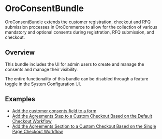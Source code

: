 # OroConsentBundle


OroConsentBundle extends the customer registration, checkout and RFQ submission processes in OroCommerce to allow for the collection of various mandatory and optional consents during registration, RFQ submission, and checkout.

## Overview

This bundle includes the UI for admin users to create and manage the consents and manage their visibility.

The entire functionality of this bundle can be disabled through a feature toggle in the System Configuration UI.


## Examples

* [Add the customer consents field to a form](./Resources/doc/add_form_field.md)
* [Add the Agreements Step to a Custom Checkout Based on the Default Checkout Workflow](./Resources/doc/default_checkout.md)
* [Add the Agreements Section to a Custom Checkout Based on the Single Page Checkout Workflow](./Resources/doc/single_page_checkout.md)
